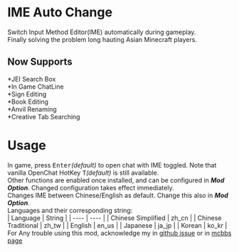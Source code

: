# IME Auto Change
Switch Input Method Editor(IME) automatically during gameplay.  
Finally solving the problem long hauting Asian Minecraft players.
## Now Supports
*JEI Search Box  
*In Game ChatLine  
*Sign Editing  
*Book Editing  
*Anvil Renaming  
*Creative Tab Searching  
# Usage
In game, press <kbd>Enter</kbd>*(default)* to open chat with IME toggled. Note that vanilla OpenChat HotKey <kbd>T</kbd>*(default)* is still available.  
Other functions are enabled once installed, and can be configured in ***Mod Option***. Changed configuration takes effect immediately.  
Changes IME between Chinese/English as default. Change this also in ***Mod Option***.  
Languages and their corresponding string:  
|  Language   | String  |
|  ----  | ----  |
| Chinese Simplified  | zh_cn |
| Chinese Traditional  | zh_tw |
| English  | en_us |
| Japanese  | ja_jp |
| Korean  | ko_kr |
For Any trouble using this mod, acknowledge my in [github issue](https://github.com/IMXZ1234/IMEautochange/issues) or in [mcbbs page](https://www.mcbbs.net/thread-1143321-1-1.html)